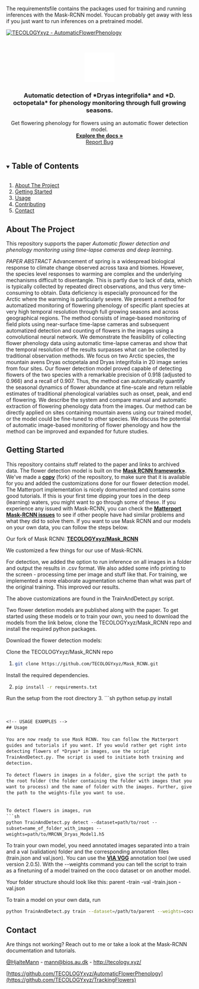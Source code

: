 The requirementsfile contains the packages used for training and running inferences with the Mask-RCNN model. Youcan probably get away with less if you just want to run inferences on a pretrained model.

[![TECOLOGYxyz - AutomaticFlowerPhenology](https://img.shields.io/static/v1?label=TECOLOGYxyz&message=AutomaticFlowerPhenology&color=blue&logo=github)](https://github.com/TECOLOGYxyz/AutomaticFlowerPhenology "Go to GitHub repo")


<!-- PROJECT LOGO -->
<br />
<p align="center">
  <a href="https://github.com/TECOLOGYxyz/AutomaticFlowerPhenology">
    <img src="logo.png" "https://github.com/TECOLOGYxyz/AutomaticFlowerPhenology" alt="Logo" width="80" height="80">
  </a>

  <h3 align="center">Automatic detection of *Dryas integrifolia* and *D. octopetala* for phenology monitoring through full growing seasons. </h3>

  <p align="center">
    Get flowering phenology for flowers using an automatic flower detection model.
    <br />
    <a href="https://github.com/TECOLOGYxyz/AutomaticTrackingPhenology"><strong>Explore the docs »</strong></a>
    <br />
    <a href="https://github.com/TECOLOGYxyz/AutomaticFlowerPhenology/issues">Report Bug</a>
  </p>
</p>



<!-- TABLE OF CONTENTS -->
<details open="open">
  <summary><h2 style="display: inline-block">Table of Contents</h2></summary>
  <ol>
    <li>
      <a href="#about-the-project">About The Project</a>
    </li>
    <li>
      <a href="#getting-started">Getting Started</a>
    </li>
    <li><a href="#usage">Usage</a></li>
    <li><a href="#contributing">Contributing</a></li>
    <li><a href="#contact">Contact</a></li>
  </ol>
</details>



<!-- ABOUT THE PROJECT -->
## About The Project

This repository supports the paper *Automatic flower detection and phenology monitoring using time-lapse cameras and deep learning*.


*PAPER ABSTRACT*
Advancement of spring is a widespread biological response to climate change observed across taxa and biomes. However, the species level responses to warming are complex and the underlying mechanisms difficult to disentangle. This is partly due to lack of data, which is typically collected by repeated direct observations, and thus very time-consuming to obtain. Data deficiency is especially pronounced for the Arctic where the warming is particularly severe. We present a method for automatized monitoring of flowering phenology of specific plant species at very high temporal resolution through full growing seasons and across geographical regions. The method consists of image-based monitoring of field plots using near-surface time-lapse cameras and subsequent automatized detection and counting of flowers in the images using a convolutional neural network. We demonstrate the feasibility of collecting flower phenology data using automatic time-lapse cameras and show that the temporal resolution of the results surpasses what can be collected by traditional observation methods. We focus on two Arctic species, the mountain avens Dryas octopetala and Dryas integrifolia in 20 image series from four sites. Our flower detection model proved capable of detecting flowers of the two species with a remarkable precision of 0.918 (adjusted to 0.966) and a recall of 0.907. Thus, the method can automatically quantify the seasonal dynamics of flower abundance at fine-scale and return reliable estimates of traditional phenological variables such as onset, peak, and end of flowering. We describe the system and compare manual and automatic extraction of flowering phenology data from the images. Our method can be directly applied on sites containing mountain avens using our trained model, or the model could be fine-tuned to other species. We discuss the potential of automatic image-based monitoring of flower phenology and how the method can be improved and expanded for future studies.


<!-- GETTING STARTED -->
## Getting Started

This repository contains stuff related to the paper and links to archived data. The flower detection model is built on the <a href="https://github.com/matterport/Mask_RCNN"><strong>Mask RCNN framework»</strong></a>. We've made a <a href="https://github.com/TECOLOGYxyz/Mask_RCNN"><strong>copy</strong></a> (fork) of the repository, to make sure that it is available for you and added the customizations done for our flower detection model. The Matterport implementation is nicely domumented and contains some good tutorials. If this is your first time dipping your toes in the deep (learning) waters, you might want to go through some of these. If you experience any issued with Mask-RCNN, you can check the <a href="https://github.com/matterport/Mask_RCNN/issues"><strong>Matterport Mask-RCNN issues</strong></a> to see if other people have had similar problems and what they did to solve them. If you want to use Mask RCNN and our models on your own data, you can follow the steps below.

Our fork of Mask RCNN: <a href="https://github.com/TECOLOGYxyz/Mask_RCNN"><strong>TECOLOGYxyz/Mask_RCNN</strong></a>

We customized a few things for our use of Mask-RCNN. 

For detection, we added the option to run inference on all images in a folder and output the results in .csv format. We also added some info printing to the screen - processing time per image and stuff like that.
For training, we implemented a more elaborate augmentation scheme than what was part of the original training. This improved our results.

The above customizations are found in the TrainAndDetect.py script.

Two flower detetion models are published along with the paper. To get started using these models or to train your own, you need to download the models from the link below, clone the TECOLOGYxyz/Mask_RCNN repo and install the required python packages.

Download the flower detection models: 

Clone the TECOLOGYxyz/Mask_RCNN repo
1. ```sh
   git clone https://github.com/TECOLOGYxyz/Mask_RCNN.git
   ```
Install the required dependencies.

2. ```sh
   pip install -r requirements.txt
   ```

Run the setup from the root directory
3. ```sh
   python setup.py install
   ```


<!-- USAGE EXAMPLES -->
## Usage

You are now ready to use Mask RCNN. You can follow the Matterport guides and tutorials if you want. If you would rather get right into detecting flowers of *Dryas* in images, use the script TrainAndDetect.py. The script is used to initiate both training and detection.

To detect flowers in images in a folder, give the script the path to the root folder (the folder containing the folder with images that you want to process) and the name of folder with the images. Further, give the path to the weights-file you want to use.


To detect flowers in images, run
   ```sh
   python TrainAndDetect.py detect --dataset=path/to/root --subset=name_of_folder_with_images --weights=path/to/MRCNN_Dryas_Model1.h5
   ```

To train your own model, you need annotated images separated into a train and a val (validation) folder and the corresponding annotation files (train.json and val.json). You can use the <a href="https://www.robots.ox.ac.uk/~vgg/software/via/"><strong>VIA VGG</strong></a> annotation tool (we used version 2.0.5). With the --weights command you can tell the script to train as a finetuning of a model trained on the coco dataset or on another model.

Your folder structure should look like this:
parent
-train
-val
-train.json
-val.json


To train a model on your own data, run
   ```sh
   python TrainAndDetect.py train --dataset=/path/to/parent --weights=coco
   ```



<!-- CONTACT -->
## Contact

Are things not working? Reach out to me or take a look at the Mask-RCNN documentation and tutorials.

[@HjalteMann](https://twitter.com/@HjalteMann) - mann@bios.au.dk - http://tecology.xyz/

[https://github.com/TECOLOGYxyz/AutomaticFlowerPhenology](https://github.com/TECOLOGYxyz/TrackingFlowers)




<!-- MARKDOWN LINKS & IMAGES -->
<!-- https://www.markdownguide.org/basic-syntax/#reference-style-links -->
[contributors-shield]: https://img.shields.io/github/contributors/TECOLOGYxyz/repo.svg?style=for-the-badge
[contributors-url]: https://github.com/TECOLOGYxyz/AutomaticFlowerPhenology/graphs/contributors
[forks-shield]: https://img.shields.io/github/forks/TECOLOGYxyz/repo.svg?style=for-the-badge
[forks-url]: https://github.com/TECOLOGYxyz/AutomaticFlowerPhenology/network/members
[stars-shield]: https://img.shields.io/github/stars/TECOLOGYxyz/repo.svg?style=for-the-badge
[stars-url]: https://github.com/TECOLOGYxyz/AutomaticFlowerPhenology/stargazers
[issues-shield]: https://img.shields.io/github/issues/TECOLOGYxyz/repo.svg?style=for-the-badge
[issues-url]: https://github.com/TECOLOGYxyz/AutomaticFlowerPhenology/issues
[license-shield]: https://img.shields.io/github/license/TECOLOGYxyz/repo.svg?style=for-the-badge
[license-url]: https://github.com/TECOLOGYxyz/AutomaticFlowerPhenology/blob/master/LICENSE.txt
[linkedin-shield]: https://img.shields.io/badge/-LinkedIn-black.svg?style=for-the-badge&logo=linkedin&colorB=555
[linkedin-url]: https://linkedin.com/in/TECOLOGYxyz